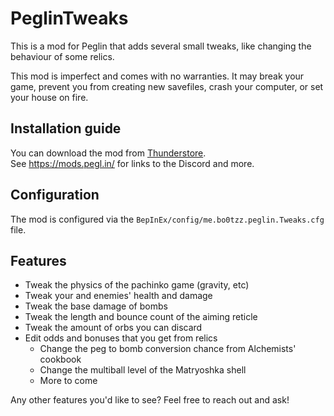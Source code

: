 # PeglinTweaks

This is a mod for Peglin that adds several small tweaks, like changing the behaviour of some relics.

This mod is imperfect and comes with no warranties. It may break your game, prevent you from creating new savefiles,
crash your computer, or set your house on fire.

## Installation guide
You can download the mod from [Thunderstore](https://peglin.thunderstore.io/).   
See https://mods.pegl.in/ for links to the Discord and more.

## Configuration

The mod is configured via the `BepInEx/config/me.bo0tzz.peglin.Tweaks.cfg` file.  

## Features

* Tweak the physics of the pachinko game (gravity, etc)
* Tweak your and enemies' health and damage
* Tweak the base damage of bombs
* Tweak the length and bounce count of the aiming reticle
* Tweak the amount of orbs you can discard
* Edit odds and bonuses that you get from relics
  * Change the peg to bomb conversion chance from Alchemists' cookbook
  * Change the multiball level of the Matryoshka shell
  * More to come  

Any other features you'd like to see? Feel free to reach out and ask!
